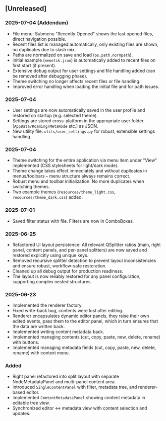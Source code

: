 ## [Unreleased]

### 2025-07-04 (Addendum)
- File menu: Submenu "Recently Opened" shows the last opened files, direct navigation possible.
- Recent files list is managed automatically, only existing files are shown, no duplicates due to slash mix.
- Paths are normalized on save and load (`os.path.normpath`).
- Initial example (`memetik.json`) is automatically added to recent files on first start (if present).
- Extensive debug output for user settings and file handling added (can be removed after debugging phase).
- Theme switching no longer affects recent files or file handling.
- Improved error handling when loading the initial file and for path issues.

### 2025-07-04
- User settings are now automatically saved in the user profile and restored on startup (e.g. selected theme).
- Settings are stored cross-platform in the appropriate user folder (`AppData/Roaming/MetaNode` etc.) as JSON.
- New utility file: `utils/user_settings.py` for robust, extensible settings handling.

### 2025-07-04
- Theme switching for the entire application via menu item under "View" implemented (CSS stylesheets for light/dark mode).
- Theme change takes effect immediately and without duplicates in menus/toolbars – menu structure always remains correct.
- Robust menu and toolbar initialization: No more duplicates when switching themes.
- Two example themes (`resources/theme_light.css`, `resources/theme_dark.css`) added.

### 2025-07-01
- Saved filter status with file. Filters are now in ComboBoxes.

### 2025-06-25
- Refactored UI layout persistence: All relevant QSplitter ratios (main, right panel, content panels, and per-panel splitters) are now saved and restored explicitly using unique keys.
- Removed recursive splitter detection to prevent layout inconsistencies and ensure robust, workflow-safe restoration.
- Cleaned up all debug output for production readiness.
- The layout is now reliably restored for any panel configuration, supporting complex nested structures.

### 2025-06-23
- Implemented the renderer factory.
- Fixed write-back bug, contents were lost after editing.
- Renderer encapsulates dynamic editor panels, they raise their own edited events, pass them to the editor panel, which in turn ensures that the data are written back.
- Implemented writing content metadata back.
- Implemented managing contents (cut, copy, paste, new, delete, rename) with buttons.
- Implemented managing metadata fields (cut, copy, paste, new, delete, rename) with context menu.

### Added
- Right panel refactored into split layout with separate NodeMetadataPanel and multi-panel content area.
- Introduced `SingleContentPanel` with filter, metadata tree, and renderer-based editor.
- Implemented `ContentMetadataPanel` showing content metadata in editable tree view.
- Synchronized editor ↔ metadata view with content selection and updates.
